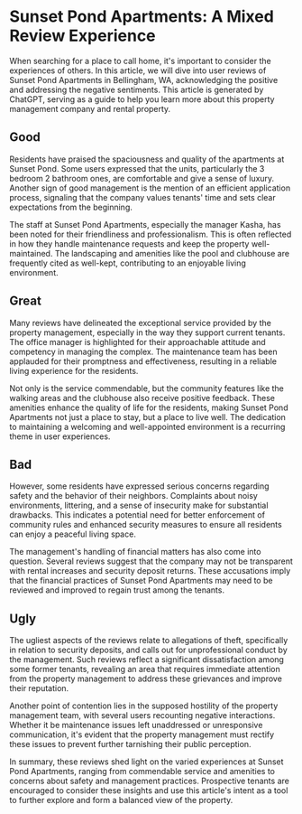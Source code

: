 # Sunset Pond Apartments: A Mixed Review Experience

When searching for a place to call home, it's important to consider the experiences of others. In this article, we will dive into user reviews of Sunset Pond Apartments in Bellingham, WA, acknowledging the positive and addressing the negative sentiments. This article is generated by ChatGPT, serving as a guide to help you learn more about this property management company and rental property.

## Good

Residents have praised the spaciousness and quality of the apartments at Sunset Pond. Some users expressed that the units, particularly the 3 bedroom 2 bathroom ones, are comfortable and give a sense of luxury. Another sign of good management is the mention of an efficient application process, signaling that the company values tenants' time and sets clear expectations from the beginning.

The staff at Sunset Pond Apartments, especially the manager Kasha, has been noted for their friendliness and professionalism. This is often reflected in how they handle maintenance requests and keep the property well-maintained. The landscaping and amenities like the pool and clubhouse are frequently cited as well-kept, contributing to an enjoyable living environment.

## Great

Many reviews have delineated the exceptional service provided by the property management, especially in the way they support current tenants. The office manager is highlighted for their approachable attitude and competency in managing the complex. The maintenance team has been applauded for their promptness and effectiveness, resulting in a reliable living experience for the residents.

Not only is the service commendable, but the community features like the walking areas and the clubhouse also receive positive feedback. These amenities enhance the quality of life for the residents, making Sunset Pond Apartments not just a place to stay, but a place to live well. The dedication to maintaining a welcoming and well-appointed environment is a recurring theme in user experiences.

## Bad

However, some residents have expressed serious concerns regarding safety and the behavior of their neighbors. Complaints about noisy environments, littering, and a sense of insecurity make for substantial drawbacks. This indicates a potential need for better enforcement of community rules and enhanced security measures to ensure all residents can enjoy a peaceful living space.

The management's handling of financial matters has also come into question. Several reviews suggest that the company may not be transparent with rental increases and security deposit returns. These accusations imply that the financial practices of Sunset Pond Apartments may need to be reviewed and improved to regain trust among the tenants.

## Ugly

The ugliest aspects of the reviews relate to allegations of theft, specifically in relation to security deposits, and calls out for unprofessional conduct by the management. Such reviews reflect a significant dissatisfaction among some former tenants, revealing an area that requires immediate attention from the property management to address these grievances and improve their reputation.

Another point of contention lies in the supposed hostility of the property management team, with several users recounting negative interactions. Whether it be maintenance issues left unaddressed or unresponsive communication, it's evident that the property management must rectify these issues to prevent further tarnishing their public perception.

In summary, these reviews shed light on the varied experiences at Sunset Pond Apartments, ranging from commendable service and amenities to concerns about safety and management practices. Prospective tenants are encouraged to consider these insights and use this article's intent as a tool to further explore and form a balanced view of the property.